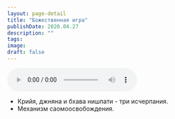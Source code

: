 ```yaml
---
layout: page-detail
title: "Божественная игра"
publishDate: 2020.04.27
description: ""
tags:
image:
draft: false
---
```


<audio title="2020.04.27 - Божественная игра.mp3" src="https://filer-api.advayta.org/v1.0/public/files/72877" controls=""></audio>

* Крийя, джняна и бхава нишпати - три исчерпания.
* Механизм саомоосвобождения.

  
